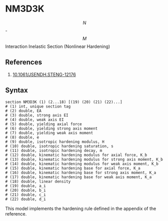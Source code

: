 # NM3D3K

$$N$$-$$M$$ Interaction Inelastic Section (Nonlinear Hardening)

## References

1. [10.1061/JSENDH.STENG-12176](http://dx.doi.org/10.1061/JSENDH.STENG-12176)

## Syntax

```text
section NM3D3K (1) (2...18) [(19) (20) (21) (22)...]
# (1) int, unique section tag
# (2) double, EA
# (3) double, strong axis EI
# (4) double, weak axis EI
# (5) double, yielding axial force
# (6) double, yielding strong axis moment
# (7) double, yielding weak axis moment
# (8) double, e
# (9) double, isotropic hardening modulus, H
# (10) double, isotropic hardening saturation, s
# (11) double, isotropic hardening decay, m
# (12) double, kinematic hardening modulus for axial force, K_b
# (13) double, kinematic hardening modulus for strong axis moment, K_b
# (14) double, kinematic hardening modulus for weak axis moment, K_b
# (15) double, kinematic hardening base for axial force, K_a
# (16) double, kinematic hardening base for strong axis moment, K_a
# (17) double, kinematic hardening base for weak axis moment, K_a
# (18) double, linear density
# (19) double, a_i
# (20) double, b_i
# (21) double, c_i
# (22) double, d_i
```

This model implements the hardening rule defined in the appendix of the reference.



